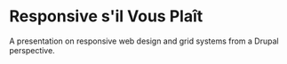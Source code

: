 # Responsive s'il Vous Plaît

A presentation on responsive web design and grid systems from a Drupal perspective.

